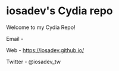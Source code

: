# iosadev's Cydia repo
Welcome to my Cydia Repo!

Email - [](iosadev7008@gmail.com)

Web - https://iosadev.github.io/

Twitter - @iosadev_tw
